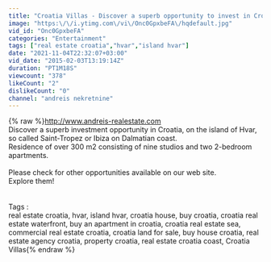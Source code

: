 ```yaml
---
title: "Croatia Villas - Discover a superb opportunity to invest in Croatia"
image: "https:\/\/i.ytimg.com\/vi\/Onc0GpxbeFA\/hqdefault.jpg"
vid_id: "Onc0GpxbeFA"
categories: "Entertainment"
tags: ["real estate croatia","hvar","island hvar"]
date: "2021-11-04T22:32:07+03:00"
vid_date: "2015-02-03T13:19:14Z"
duration: "PT1M18S"
viewcount: "378"
likeCount: "2"
dislikeCount: "0"
channel: "andreis nekretnine"
---
```

{% raw %}<a rel="nofollow" target="blank" href="http://www.andreis-realestate.com">http://www.andreis-realestate.com</a><br />Discover a superb investment opportunity in Croatia, on the island of Hvar, so called Saint-Tropez or Ibiza on Dalmatian coast. <br />Residence of over 300 m2 consisting of nine studios and two 2-bedroom apartments. <br /><br />Please check for other opportunities available on our web site. <br />Explore them!<br /><br /><br />Tags : <br />real estate croatia, hvar, island hvar, croatia house, buy croatia, croatia real estate waterfront, buy an apartment in croatia, croatia real estate sea, commercial real estate croatia, croatia land for sale, buy house croatia, real estate agency croatia, property croatia, real estate croatia coast, Croatia Villas{% endraw %}
